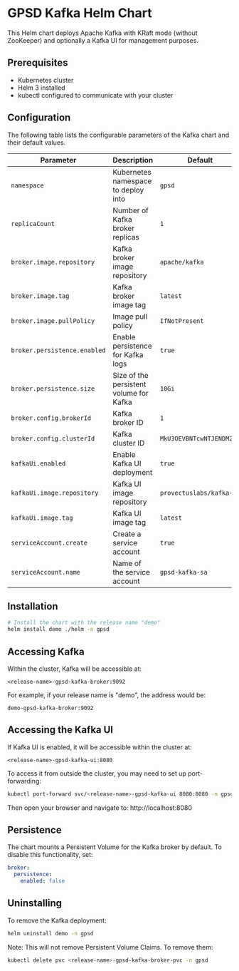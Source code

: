 # GPSD Kafka Helm Chart

This Helm chart deploys Apache Kafka with KRaft mode (without ZooKeeper) and optionally a Kafka UI for management purposes.

## Prerequisites

- Kubernetes cluster
- Helm 3 installed
- kubectl configured to communicate with your cluster

## Configuration

The following table lists the configurable parameters of the Kafka chart and their default values.

| Parameter | Description | Default |
|-----------|-------------|---------|
| `namespace` | Kubernetes namespace to deploy into | `gpsd` |
| `replicaCount` | Number of Kafka broker replicas | `1` |
| `broker.image.repository` | Kafka broker image repository | `apache/kafka` |
| `broker.image.tag` | Kafka broker image tag | `latest` |
| `broker.image.pullPolicy` | Image pull policy | `IfNotPresent` |
| `broker.persistence.enabled` | Enable persistence for Kafka logs | `true` |
| `broker.persistence.size` | Size of the persistent volume for Kafka | `10Gi` |
| `broker.config.brokerId` | Kafka broker ID | `1` |
| `broker.config.clusterId` | Kafka cluster ID | `MkU3OEVBNTcwNTJENDM2Qk` |
| `kafkaUi.enabled` | Enable Kafka UI deployment | `true` |
| `kafkaUi.image.repository` | Kafka UI image repository | `provectuslabs/kafka-ui` |
| `kafkaUi.image.tag` | Kafka UI image tag | `latest` |
| `serviceAccount.create` | Create a service account | `true` |
| `serviceAccount.name` | Name of the service account | `gpsd-kafka-sa` |

## Installation

```bash
# Install the chart with the release name "demo"
helm install demo ./helm -n gpsd
```

## Accessing Kafka

Within the cluster, Kafka will be accessible at:

```
<release-name>-gpsd-kafka-broker:9092
```

For example, if your release name is "demo", the address would be:

```
demo-gpsd-kafka-broker:9092
```

## Accessing the Kafka UI

If Kafka UI is enabled, it will be accessible within the cluster at:

```
<release-name>-gpsd-kafka-ui:8080
```

To access it from outside the cluster, you may need to set up port-forwarding:

```bash
kubectl port-forward svc/<release-name>-gpsd-kafka-ui 8080:8080 -n gpsd
```

Then open your browser and navigate to: http://localhost:8080

## Persistence

The chart mounts a Persistent Volume for the Kafka broker by default. To disable this functionality, set:

```yaml
broker:
  persistence:
    enabled: false
```

## Uninstalling

To remove the Kafka deployment:

```bash
helm uninstall demo -n gpsd
```

Note: This will not remove Persistent Volume Claims. To remove them:

```bash
kubectl delete pvc <release-name>-gpsd-kafka-broker-pvc -n gpsd
```